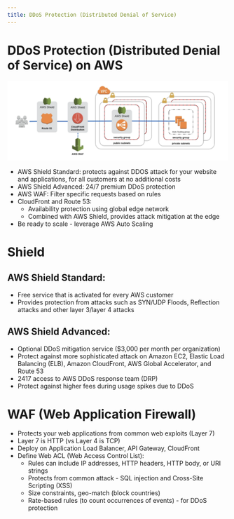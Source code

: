 ```yaml
---
title: DDoS Protection (Distributed Denial of Service)
---
```

# DDoS Protection (Distributed Denial of Service) on AWS
![DDoS](./DDoS-protect.png)
- AWS Shield Standard: protects against DDOS attack for your website and applications, for all customers at no additional costs
- AWS Shield Advanced: 24/7 premium DDoS protection
- AWS WAF: Filter specific requests based on rules
- CloudFront and Route 53:
    - Availability protection using global edge network
    - Combined with AWS Shield, provides attack mitigation at the edge
- Be ready to scale - leverage AWS Auto Scaling

# Shield
## AWS Shield Standard:
- Free service that is activated for every AWS customer
- Provides protection from attacks such as SYN/UDP Floods, Reflection attacks and other layer 3/layer 4 attacks
## AWS Shield Advanced:
- Optional DDoS mitigation service ($3,000 per month per organization)
- Protect against more sophisticated attack on Amazon EC2, Elastic Load Balancing (ELB), Amazon CloudFront, AWS Global Accelerator, and Route 53
- 2417 access to AWS DDoS response team (DRP)
- Protect against higher fees during usage spikes due to DDoS

# WAF (Web Application Firewall)
- Protects your web applications from common web exploits (Layer 7)
- Layer 7 is HTTP (vs Layer 4 is TCP)
- Deploy on Application Load Balancer, API Gateway, CloudFront
- Define Web ACL (Web Access Control List):
    - Rules can include IP addresses, HTTP headers, HTTP body, or URI strings
    - Protects from common attack - SQL injection and Cross-Site Scripting (XSS)
    - Size constraints, geo-match (block countries)
    - Rate-based rules (to count occurrences of events) - for DDoS protection